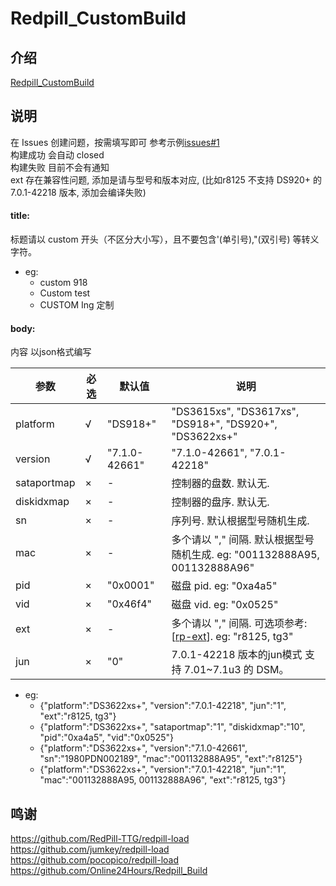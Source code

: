 # Redpill_CustomBuild

## 介绍  
[Redpill_CustomBuild](https://github.com/wjz304/Redpill_CustomBuild)

## 说明  
在 Issues 创建问题，按需填写即可 参考示例[issues#1](https://github.com/wjz304/Redpill_CustomBuild/issues/1)  
构建成功 会自动 closed  
构建失败 目前不会有通知  
ext 存在兼容性问题, 添加是请与型号和版本对应, (比如r8125 不支持 DS920+ 的 7.0.1-42218 版本, 添加会编译失败)


#### title:
标题请以 custom 开头（不区分大小写），且不要包含'(单引号),"(双引号) 等转义字符。
- eg:
  - custom 918
  - Custom test
  - CUSTOM Ing 定制
  
#### body:
内容 以json格式编写

参数        | 必选  |    默认值   | 说明  
------------|------|-------------|---------
platform    | √    |"DS918+"     | "DS3615xs", "DS3617xs", "DS918+", "DS920+", "DS3622xs+"  
version     | √    |"7.1.0-42661"| "7.1.0-42661", "7.0.1-42218" 
sataportmap | ×    |-            | 控制器的盘数. 默认无.  
diskidxmap  | ×    |-            | 控制器的盘序. 默认无.  
sn          | ×    |-            | 序列号. 默认根据型号随机生成.  
mac         | ×    |-            | 多个请以 "," 间隔. 默认根据型号随机生成. eg: "001132888A95, 001132888A96"  
pid         | ×    |"0x0001"     | 磁盘 pid. eg: "0xa4a5"  
vid         | ×    |"0x46f4"     | 磁盘 vid. eg: "0x0525"  
ext         | ×    |-            | 多个请以 "," 间隔. 可选项参考: [[rp-ext](https://raw.githubusercontent.com/pocopico/rp-ext/main/exts)]. eg: "r8125, tg3"
jun         | ×    |"0"          | 7.0.1-42218 版本的jun模式 支持 7.01~7.1u3 的 DSM。

- eg:
  - {"platform":"DS3622xs+", "version":"7.0.1-42218", "jun":"1", "ext":"r8125, tg3"}
  - {"platform":"DS3622xs+", "sataportmap":"1", "diskidxmap":"10", "pid":"0xa4a5", "vid":"0x0525"}
  - {"platform":"DS3622xs+", "version":"7.1.0-42661", "sn":"1980PDN002189", "mac":"001132888A95", "ext":"r8125"}
  - {"platform":"DS3622xs+", "version":"7.0.1-42218", "jun":"1", "mac":"001132888A95, 001132888A96", "ext":"r8125, tg3"}

## 鸣谢
https://github.com/RedPill-TTG/redpill-load  
https://github.com/jumkey/redpill-load  
https://github.com/pocopico/redpill-load  
https://github.com/Online24Hours/Redpill_Build  

